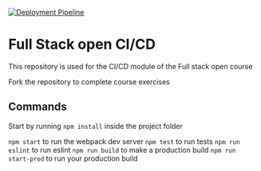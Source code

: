 [![Deployment Pipeline](https://github.com/ChristianScarpati/CI-test-Pokemon/actions/workflows/pipeline.yml/badge.svg)](https://github.com/ChristianScarpati/CI-test-Pokemon/actions/workflows/pipeline.yml)
# Full Stack open CI/CD

This repository is used for the CI/CD module of the Full stack open course

Fork the repository to complete course exercises

## Commands

Start by running `npm install` inside the project folder

`npm start` to run the webpack dev server
`npm test` to run tests
`npm run eslint` to run eslint
`npm run build` to make a production build
`npm run start-prod` to run your production build
